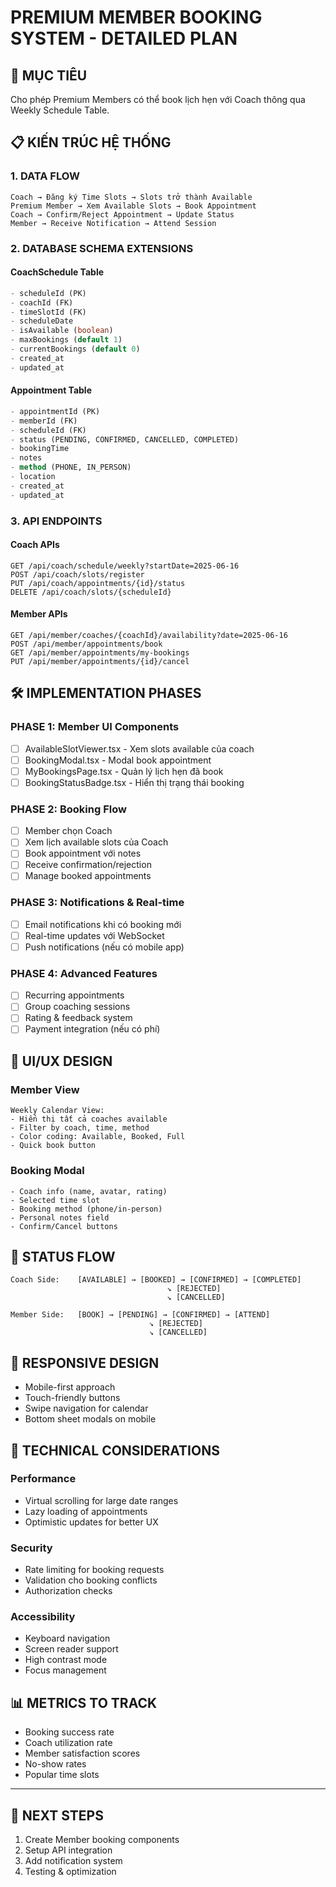 # PREMIUM MEMBER BOOKING SYSTEM - DETAILED PLAN

## 🎯 MỤC TIÊU

Cho phép Premium Members có thể book lịch hẹn với Coach thông qua Weekly Schedule Table.

## 📋 KIẾN TRÚC HỆ THỐNG

### 1. DATA FLOW

```
Coach → Đăng ký Time Slots → Slots trở thành Available
Premium Member → Xem Available Slots → Book Appointment
Coach → Confirm/Reject Appointment → Update Status
Member → Receive Notification → Attend Session
```

### 2. DATABASE SCHEMA EXTENSIONS

#### CoachSchedule Table

```sql
- scheduleId (PK)
- coachId (FK)
- timeSlotId (FK)
- scheduleDate
- isAvailable (boolean)
- maxBookings (default 1)
- currentBookings (default 0)
- created_at
- updated_at
```

#### Appointment Table

```sql
- appointmentId (PK)
- memberId (FK)
- scheduleId (FK)
- status (PENDING, CONFIRMED, CANCELLED, COMPLETED)
- bookingTime
- notes
- method (PHONE, IN_PERSON)
- location
- created_at
- updated_at
```

### 3. API ENDPOINTS

#### Coach APIs

```
GET /api/coach/schedule/weekly?startDate=2025-06-16
POST /api/coach/slots/register
PUT /api/coach/appointments/{id}/status
DELETE /api/coach/slots/{scheduleId}
```

#### Member APIs

```
GET /api/member/coaches/{coachId}/availability?date=2025-06-16
POST /api/member/appointments/book
GET /api/member/appointments/my-bookings
PUT /api/member/appointments/{id}/cancel
```

## 🛠️ IMPLEMENTATION PHASES

### PHASE 1: Member UI Components

- [ ] AvailableSlotViewer.tsx - Xem slots available của coach
- [ ] BookingModal.tsx - Modal book appointment
- [ ] MyBookingsPage.tsx - Quản lý lịch hẹn đã book
- [ ] BookingStatusBadge.tsx - Hiển thị trạng thái booking

### PHASE 2: Booking Flow

- [ ] Member chọn Coach
- [ ] Xem lịch available slots của Coach
- [ ] Book appointment với notes
- [ ] Receive confirmation/rejection
- [ ] Manage booked appointments

### PHASE 3: Notifications & Real-time

- [ ] Email notifications khi có booking mới
- [ ] Real-time updates với WebSocket
- [ ] Push notifications (nếu có mobile app)

### PHASE 4: Advanced Features

- [ ] Recurring appointments
- [ ] Group coaching sessions
- [ ] Rating & feedback system
- [ ] Payment integration (nếu có phí)

## 🎨 UI/UX DESIGN

### Member View

```
Weekly Calendar View:
- Hiển thị tất cả coaches available
- Filter by coach, time, method
- Color coding: Available, Booked, Full
- Quick book button
```

### Booking Modal

```
- Coach info (name, avatar, rating)
- Selected time slot
- Booking method (phone/in-person)
- Personal notes field
- Confirm/Cancel buttons
```

## 🔄 STATUS FLOW

```
Coach Side:    [AVAILABLE] → [BOOKED] → [CONFIRMED] → [COMPLETED]
                                   ↘ [REJECTED]
                                   ↘ [CANCELLED]

Member Side:   [BOOK] → [PENDING] → [CONFIRMED] → [ATTEND]
                               ↘ [REJECTED]
                               ↘ [CANCELLED]
```

## 📱 RESPONSIVE DESIGN

- Mobile-first approach
- Touch-friendly buttons
- Swipe navigation for calendar
- Bottom sheet modals on mobile

## 🔧 TECHNICAL CONSIDERATIONS

### Performance

- Virtual scrolling for large date ranges
- Lazy loading of appointments
- Optimistic updates for better UX

### Security

- Rate limiting for booking requests
- Validation cho booking conflicts
- Authorization checks

### Accessibility

- Keyboard navigation
- Screen reader support
- High contrast mode
- Focus management

## 📊 METRICS TO TRACK

- Booking success rate
- Coach utilization rate
- Member satisfaction scores
- No-show rates
- Popular time slots

---

## 🚀 NEXT STEPS

1. Create Member booking components
2. Setup API integration
3. Add notification system
4. Testing & optimization
